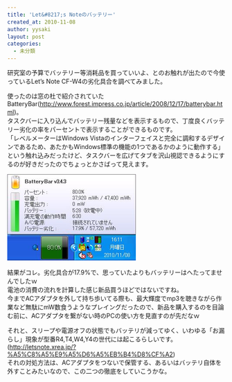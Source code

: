 ```yaml
---
title: 'Let&#8217;s Noteのバッテリー'
created_at: 2010-11-08
author: yysaki
layout: post
categories:
  - 未分類
---
```

研究室の予算でバッテリー等消耗品を買っていいよ、とのお触れが出たので今使っているLet&#8217;s Note CF-W4の劣化具合を調べてみました。

使ったのは窓の杜で紹介されていたBatteryBar(http://www.forest.impress.co.jp/article/2008/12/17/batterybar.html)。  
タスクバーに入り込んでバッテリー残量などを表示するもので、丁度良くバッテリー劣化の率をパーセントで表示することができるものです。  
「レベルメーターはWindows Vistaのインターフェイスと完全に調和するデザインであるため、あたかもWindows標準の機能の1つであるかのように動作する」という触れ込みだったけど、タスクバーを広げてタブを沢山視認できるようにするのが好きだったのでちょっとかさばって見えます。

![BatteryBar](/images/BatteryBar_20101108-3ECO.jpg)

結果がコレ。劣化具合が17.9%で、思っていたよりもバッテリーはへたってませんでしたｗ  
電池の消費の流れを計算した感じ新品買うほどではないですね。  
今までACアダプタを外して持ち歩いてる際も、最大輝度でmp3を聴きながら作業など無駄にmW数食うようなプレイングだったので、新品を購入するのを目論む前に、ACアダプタを繋がない時のPCの使い方を見直すのが先だなｗ

それと、スリープや電源オフの状態でもバッテリが減ってゆく、いわゆる「お漏らし」現象が型番R4,T4,W4,Y4の世代には起こるらしいです。(http://letsnote.xrea.jp/?%A5%C8%A5%E9%A5%D6%A5%EB%B4%D8%CF%A2)  
それの対処方法は、ACアダプタをつないで保管する、あるいはバッテリ自体を外すことみたいなので、この二つの徹底をしていこうかな。

 [1]: http://starman.biz/yysaki/wp/wp-content/uploads/BatteryBar.jpg
